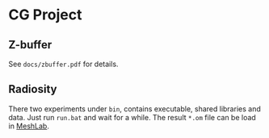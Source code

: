# CG Project

## Z-buffer

See `docs/zbuffer.pdf` for details.

## Radiosity

There two experiments under `bin`, contains executable, shared libraries and data. Just run `run.bat` and wait for a while. The result `*.om` file can be load in [MeshLab](http://meshlab.sourceforge.net/).
